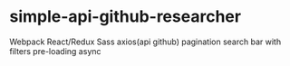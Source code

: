 # simple-api-github-researcher

Webpack
React/Redux
Sass
axios(api github)
pagination
search bar with filters
pre-loading async
